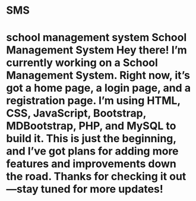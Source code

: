 # SMS
 # school management system  School Management System  Hey there! I’m currently working on a School Management System. Right now, it’s got a home page, a login page, and a registration page. I’m using HTML, CSS, JavaScript, Bootstrap, MDBootstrap, PHP, and MySQL to build it.  This is just the beginning, and I’ve got plans for adding more features and improvements down the road. Thanks for checking it out—stay tuned for more updates!
